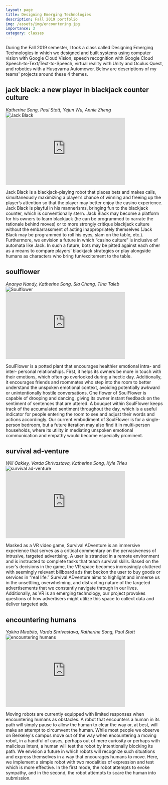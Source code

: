 ```yaml
---
layout: page
title: Designing Emerging Technologies
description: Fall 2019 portfolio
img: /assets/img/encountering.jpg
importance: 3
category: classes
---
```


During the Fall 2019 semester, I took a class called Designing Emerging Technologies in which we designed and built systems using computer vision with Google Cloud Vision, speech recognition with Google Cloud Speech-to-Text/Text-to-Speech, virtual reality with Unity and Oculus Quest, and robotics with a Husqvarna Automower. Below are descriptions of my teams' projects around these 4 themes.

<h2>jack black: a new player in blackjack counter culture</h2>
<em>Katherine Song, Paul Stott, Yejun Wu, Annie Zheng</em>

<div class="row">
    <div class="col-sm mt-3 mt-md-0">
        <img class="img-fluid rounded z-depth-1" src="{{ '/assets/img/jackblack.png' | relative_url }}" alt="Jack Black" title="Jack Black"/>
    </div>
    <div class="col-sm mt-3 mt-md-0">
        <iframe width="380" height="214" src="https://www.youtube.com/embed/v2CpBpYoPgE" frameborder="0" allow="accelerometer; autoplay; clipboard-write; encrypted-media; gyroscope; picture-in-picture" allowfullscreen></iframe>
    </div>
</div>

Jack Black is a blackjack-playing robot that places bets and makes calls, simultaneously maximizing a player’s chance of winning and freeing up the player’s attention so that the player may better enjoy the casino experience. Jack Black is playful in his mannerisms, bringing fun to the blackjack counter, which is conventionally stern. Jack Black may become a platform for his owners to learn blackjack (he can be programmed to narrate the rationale behind moves) or to more strongly critique blackjack culture without the embarrassment of acting inappropriately themselves (Jack Black may be programmed to roll his eyes, slam on the table, etc.). Furthermore, we envision a future in which “casino culture” is inclusive of automata like Jack. In such a future, bots may be pitted against each other as a means to compare players’ blackjack strategies or play alongside humans as characters who bring fun/excitement to the table.

<p></p>
<h2>soulflower</h2>
<em>Ananya Nandy, Katherine Song, Sia Chang, Tina Taleb</em>

<div class="row">
    <div class="col-sm mt-3 mt-md-0">
        <img class="img-fluid rounded z-depth-1" src="{{ '/assets/img/soulflower.jpg' | relative_url }}" alt="Soulflower" title="Soulflower"/>
    </div>
    <div class="col-sm mt-3 mt-md-0">
        <iframe width="380" height="214" src="https://www.youtube.com/embed/jrJ6WAsjsq0" frameborder="0" allow="accelerometer; autoplay; clipboard-write; encrypted-media; gyroscope; picture-in-picture" allowfullscreen></iframe>
    </div>
</div>

SoulFlower is a potted plant that encourages healthier emotional intra- and inter- personal relationships. First, it helps its owners be more in touch with their emotions, which often go overlooked during a hectic day. Additionally, it encourages friends and roommates who step into the room to better understand the unspoken emotional context, avoiding potentially awkward or unintentionally hostile conversations. One flower of SoulFlower is capable of drooping and dancing, giving its owner instant feedback on the sentiment of sentences that are uttered. A bouquet within SoulFlower keeps track of the accumulated sentiment throughout the day, which is a useful indicator for people entering the room to see and adjust their words and actions accordingly. Our current embodiment of SoulFlower is for a single-person bedroom, but a future iteration may also find it in multi-person households, where its utility in mediating unspoken emotional communication and empathy would become especially prominent.

<p></p>
<h2>survival ad-venture</h2>
<em>Will Oakley, Varda Shrivastava, Katherine Song, Kyle Trieu</em>
<div class="row">
    <div class="col-sm mt-3 mt-md-0">
        <img class="img-fluid rounded z-depth-1" src="{{ '/assets/img/adventure.png' | relative_url }}" alt="survival ad-venture" title="survival ad-venture"/>
    </div>
    <div class="col-sm mt-3 mt-md-0">
        <iframe width="380" height="214" src="https://www.youtube.com/embed/797MgdMS7F8" frameborder="0" allow="accelerometer; autoplay; clipboard-write; encrypted-media; gyroscope; picture-in-picture" allowfullscreen></iframe>
    </div>
</div>

Masked as a VR video game, Survival ADventure is an immersive experience that serves as a critical commentary on the pervasiveness of intrusive, targeted advertising. A user is stranded in a remote environment and is instructed to complete tasks that teach survival skills. Based on the user’s decisions in the game, the VR space becomes increasingly cluttered with seemingly relevant billboard ads that beckon the user to buy goods or services in “real life.” Survival ADventure aims to highlight and immerse us in the unsettling, overwhelming, and distracting nature of the targeted advertisements that we constantly navigate through in our lives. Additionally, as VR is an emerging technology, our project provokes questions of how advertisers might utilize this space to collect data and deliver targeted ads.

<p></p>
<h2>encountering humans</h2>
<em>Yakira Mirabito, Varda Shrivastava, Katherine Song, Paul Stott</em>
<div class="row">
    <div class="col-sm mt-3 mt-md-0">
        <img class="img-fluid rounded z-depth-1" src="{{ '/assets/img/encountering.jpg' | relative_url }}" alt="encountering humans" title="encountering humans"/>
    </div>
    <div class="col-sm mt-3 mt-md-0">
        <iframe width="380" height="214" src="https://www.youtube.com/embed/35tnz3eSXQM" frameborder="0" allow="accelerometer; autoplay; clipboard-write; encrypted-media; gyroscope; picture-in-picture" allowfullscreen></iframe>
    </div>
</div>

Moving robots are currently equipped with limited responses when encountering humans as obstacles. A robot that encounters a human in its path will simply pause to allow the human to clear the way or, at best, will make an attempt to circumvent the human. While most people we observe on Berkeley's campus move out of the way when encountering a moving robot, in a handful of cases, perhaps out of mere curiosity or perhaps with malicious intent, a human will test the robot by intentionally blocking its path. We envision a future in which robots will recognize such situations and express themselves in a way that encourages humans to move. Here, we implement a simple robot with two modalities of expression and test which is more effective. In the first mode, the robot attempts to evoke sympathy, and in the second, the robot attempts to scare the human into submission.
